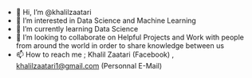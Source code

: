 - 👋 Hi, I’m @khalilzaatari
- 👀 I’m interested in Data Science and Machine Learning
- 🌱 I’m currently learning Data Science
- 💞️ I’m looking to collaborate on Helpful Projects and Work with people from around the world in order to share knowledge between us
- 📫 How to reach me ; Khalil Zaatari (Facebook) , khalilzaatari1@gmail.com (Personnal E-Mail)
<!---
khalilzaatari/khalilzaatari is a ✨ special ✨ repository because its `README.md` (this file) appears on your GitHub profile.
You can click the Preview link to take a look at your changes.
--->
